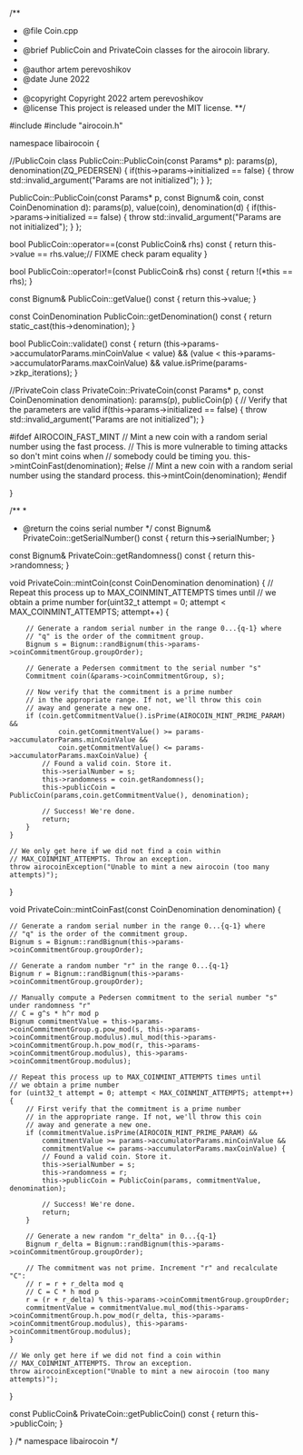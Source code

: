 /**
 * @file       Coin.cpp
 *
 * @brief      PublicCoin and PrivateCoin classes for the airocoin library.
 *
 * @author     artem perevoshikov
 * @date       June 2022
 *
 * @copyright  Copyright 2022  artem perevoshikov
 * @license    This project is released under the MIT license.
 **/

#include <stdexcept>
#include "airocoin.h"

namespace libairocoin {

//PublicCoin class
PublicCoin::PublicCoin(const Params* p):
	params(p), denomination(ZQ_PEDERSEN) {
	if(this->params->initialized == false) {
		throw std::invalid_argument("Params are not initialized");
	}
};

PublicCoin::PublicCoin(const Params* p, const Bignum& coin, const CoinDenomination d):
	params(p), value(coin), denomination(d) {
	if(this->params->initialized == false) {
		throw std::invalid_argument("Params are not initialized");
	}
};

bool PublicCoin::operator==(const PublicCoin& rhs) const {
	return this->value == rhs.value;// FIXME check param equality
}

bool PublicCoin::operator!=(const PublicCoin& rhs) const {
	return !(*this == rhs);
}

const Bignum& PublicCoin::getValue() const {
	return this->value;
}

const CoinDenomination PublicCoin::getDenomination() const {
	return static_cast<CoinDenomination>(this->denomination);
}

bool PublicCoin::validate() const {
	return (this->params->accumulatorParams.minCoinValue < value) && (value < this->params->accumulatorParams.maxCoinValue) && value.isPrime(params->zkp_iterations);
}

//PrivateCoin class
PrivateCoin::PrivateCoin(const Params* p, const CoinDenomination denomination): params(p), publicCoin(p) {
	// Verify that the parameters are valid
	if(this->params->initialized == false) {
		throw std::invalid_argument("Params are not initialized");
	}

#ifdef AIROCOIN_FAST_MINT
	// Mint a new coin with a random serial number using the fast process.
	// This is more vulnerable to timing attacks so don't mint coins when
	// somebody could be timing you.
	this->mintCoinFast(denomination);
#else
	// Mint a new coin with a random serial number using the standard process.
	this->mintCoin(denomination);
#endif
	
}

/**
 *
 * @return the coins serial number
 */
const Bignum& PrivateCoin::getSerialNumber() const {
	return this->serialNumber;
}

const Bignum& PrivateCoin::getRandomness() const {
	return this->randomness;
}

void PrivateCoin::mintCoin(const CoinDenomination denomination) {
	// Repeat this process up to MAX_COINMINT_ATTEMPTS times until
	// we obtain a prime number
	for(uint32_t attempt = 0; attempt < MAX_COINMINT_ATTEMPTS; attempt++) {

		// Generate a random serial number in the range 0...{q-1} where
		// "q" is the order of the commitment group.
		Bignum s = Bignum::randBignum(this->params->coinCommitmentGroup.groupOrder);

		// Generate a Pedersen commitment to the serial number "s"
		Commitment coin(&params->coinCommitmentGroup, s);

		// Now verify that the commitment is a prime number
		// in the appropriate range. If not, we'll throw this coin
		// away and generate a new one.
		if (coin.getCommitmentValue().isPrime(AIROCOIN_MINT_PRIME_PARAM) &&
		        coin.getCommitmentValue() >= params->accumulatorParams.minCoinValue &&
		        coin.getCommitmentValue() <= params->accumulatorParams.maxCoinValue) {
			// Found a valid coin. Store it.
			this->serialNumber = s;
			this->randomness = coin.getRandomness();
			this->publicCoin = PublicCoin(params,coin.getCommitmentValue(), denomination);

			// Success! We're done.
			return;
		}
	}

	// We only get here if we did not find a coin within
	// MAX_COINMINT_ATTEMPTS. Throw an exception.
	throw airocoinException("Unable to mint a new airocoin (too many attempts)");
}

void PrivateCoin::mintCoinFast(const CoinDenomination denomination) {
	
	// Generate a random serial number in the range 0...{q-1} where
	// "q" is the order of the commitment group.
	Bignum s = Bignum::randBignum(this->params->coinCommitmentGroup.groupOrder);
	
	// Generate a random number "r" in the range 0...{q-1}
	Bignum r = Bignum::randBignum(this->params->coinCommitmentGroup.groupOrder);
	
	// Manually compute a Pedersen commitment to the serial number "s" under randomness "r"
	// C = g^s * h^r mod p
	Bignum commitmentValue = this->params->coinCommitmentGroup.g.pow_mod(s, this->params->coinCommitmentGroup.modulus).mul_mod(this->params->coinCommitmentGroup.h.pow_mod(r, this->params->coinCommitmentGroup.modulus), this->params->coinCommitmentGroup.modulus);
	
	// Repeat this process up to MAX_COINMINT_ATTEMPTS times until
	// we obtain a prime number
	for (uint32_t attempt = 0; attempt < MAX_COINMINT_ATTEMPTS; attempt++) {
		// First verify that the commitment is a prime number
		// in the appropriate range. If not, we'll throw this coin
		// away and generate a new one.
		if (commitmentValue.isPrime(AIROCOIN_MINT_PRIME_PARAM) &&
			commitmentValue >= params->accumulatorParams.minCoinValue &&
			commitmentValue <= params->accumulatorParams.maxCoinValue) {
			// Found a valid coin. Store it.
			this->serialNumber = s;
			this->randomness = r;
			this->publicCoin = PublicCoin(params, commitmentValue, denomination);
				
			// Success! We're done.
			return;
		}
		
		// Generate a new random "r_delta" in 0...{q-1}
		Bignum r_delta = Bignum::randBignum(this->params->coinCommitmentGroup.groupOrder);

		// The commitment was not prime. Increment "r" and recalculate "C":
		// r = r + r_delta mod q
		// C = C * h mod p
		r = (r + r_delta) % this->params->coinCommitmentGroup.groupOrder;
		commitmentValue = commitmentValue.mul_mod(this->params->coinCommitmentGroup.h.pow_mod(r_delta, this->params->coinCommitmentGroup.modulus), this->params->coinCommitmentGroup.modulus);
	}
		
	// We only get here if we did not find a coin within
	// MAX_COINMINT_ATTEMPTS. Throw an exception.
	throw airocoinException("Unable to mint a new airocoin (too many attempts)");
}
	
const PublicCoin& PrivateCoin::getPublicCoin() const {
	return this->publicCoin;
}

} /* namespace libairocoin */
